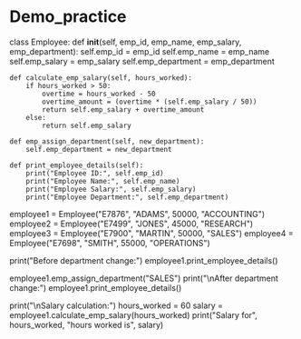# Demo_practice 
class Employee:
    def __init__(self, emp_id, emp_name, emp_salary, emp_department):
        self.emp_id = emp_id
        self.emp_name = emp_name
        self.emp_salary = emp_salary
        self.emp_department = emp_department

    def calculate_emp_salary(self, hours_worked):
        if hours_worked > 50:
            overtime = hours_worked - 50
            overtime_amount = (overtime * (self.emp_salary / 50))
            return self.emp_salary + overtime_amount
        else:
            return self.emp_salary

    def emp_assign_department(self, new_department):
        self.emp_department = new_department

    def print_employee_details(self):
        print("Employee ID:", self.emp_id)
        print("Employee Name:", self.emp_name)
        print("Employee Salary:", self.emp_salary)
        print("Employee Department:", self.emp_department)

employee1 = Employee("E7876", "ADAMS", 50000, "ACCOUNTING")
employee2 = Employee("E7499", "JONES", 45000, "RESEARCH")
employee3 = Employee("E7900", "MARTIN", 50000, "SALES")
employee4 = Employee("E7698", "SMITH", 55000, "OPERATIONS")

print("Before department change:")
employee1.print_employee_details()

employee1.emp_assign_department("SALES")
print("\nAfter department change:")
employee1.print_employee_details()

print("\nSalary calculation:")
hours_worked = 60
salary = employee1.calculate_emp_salary(hours_worked)
print("Salary for", hours_worked, "hours worked is", salary)

